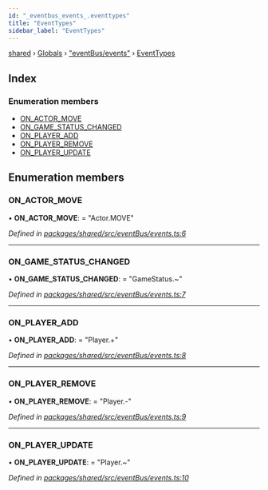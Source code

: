 ```yaml
---
id: "_eventbus_events_.eventtypes"
title: "EventTypes"
sidebar_label: "EventTypes"
---
```


[shared](../index.md) › [Globals](../globals.md) › ["eventBus/events"](../modules/_eventbus_events_.md) › [EventTypes](_eventbus_events_.eventtypes.md)

## Index

### Enumeration members

* [ON_ACTOR_MOVE](_eventbus_events_.eventtypes.md#on_actor_move)
* [ON_GAME_STATUS_CHANGED](_eventbus_events_.eventtypes.md#on_game_status_changed)
* [ON_PLAYER_ADD](_eventbus_events_.eventtypes.md#on_player_add)
* [ON_PLAYER_REMOVE](_eventbus_events_.eventtypes.md#on_player_remove)
* [ON_PLAYER_UPDATE](_eventbus_events_.eventtypes.md#on_player_update)

## Enumeration members

###  ON_ACTOR_MOVE

• **ON_ACTOR_MOVE**: = "Actor.MOVE"

*Defined in [packages/shared/src/eventBus/events.ts:6](https://github.com/will-hart/pixatore/blob/dc2c2e8/packages/shared/src/eventBus/events.ts#L6)*

___

###  ON_GAME_STATUS_CHANGED

• **ON_GAME_STATUS_CHANGED**: = "GameStatus.~"

*Defined in [packages/shared/src/eventBus/events.ts:7](https://github.com/will-hart/pixatore/blob/dc2c2e8/packages/shared/src/eventBus/events.ts#L7)*

___

###  ON_PLAYER_ADD

• **ON_PLAYER_ADD**: = "Player.+"

*Defined in [packages/shared/src/eventBus/events.ts:8](https://github.com/will-hart/pixatore/blob/dc2c2e8/packages/shared/src/eventBus/events.ts#L8)*

___

###  ON_PLAYER_REMOVE

• **ON_PLAYER_REMOVE**: = "Player.-"

*Defined in [packages/shared/src/eventBus/events.ts:9](https://github.com/will-hart/pixatore/blob/dc2c2e8/packages/shared/src/eventBus/events.ts#L9)*

___

###  ON_PLAYER_UPDATE

• **ON_PLAYER_UPDATE**: = "Player.~"

*Defined in [packages/shared/src/eventBus/events.ts:10](https://github.com/will-hart/pixatore/blob/dc2c2e8/packages/shared/src/eventBus/events.ts#L10)*
